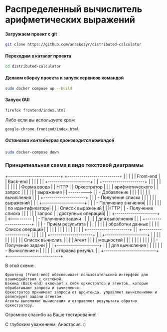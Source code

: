 # Распределенный вычислитель арифметических выражений

#### Загружаем проект с git

```sh
git clone https://github.com/anaskozyr/distributed-calculator
```


#### Переходим в каталог проекта

```sh
cd distributed-calculator
```

#### Делаем сборку проекта и запуск сервисов командой

```sh
sudo docker compose up --build
```

#### Запуск GUI 

```sh
firefox frontend/index.html
```

Либо если вы используете хром 

```sh
google-chrome frontend/index.html
```

##### Остановка контейнеров производится командой

```sh
sudo docker-compose down
```

### Принципиальная схема в виде текстовой диаграммы


+--------------------------+             +--------------------------+
|                          |             |                          |
|       Front-end          |             |         Back-end         |
|                          |             |                          |
|  +---------------------+ |             |  +---------------------+ |
|  |                     | |             |  |                     | |
|  |  Форма ввода        | |   HTTP      |  |   Оркестратор        | |
|  |  арифметического    | |   запрос    |  |                     | |
|  |  выражения          | |  ---------> |  |  - Добавление       | |
|  |                     | |             |  |    вычисления       | |
|  +---------------------+ |             |  |  - Получение списка | |
|                          |             |  |    выражений        | |
|  +---------------------+ |             |  |  - Получение значения| |
|  |                     | |             |  |    по идентификатору| |
|  |  Список выражений   | |   HTTP      |  |  - Получение списка | |
|  |                     | |   запрос    |  |    доступных операций| |
|  +---------------------+ |  <--------- |  |  - Получение задачи  | |
|                          |             |  |    для выполнения   | |
|  +---------------------+ |             |  |  - Приём результата | |
|  |                     | |             |  |    обработки данных | |
|  |  Список операций    | |             |  |                     | |
|  |                     | |             |  |                     | |
|  +---------------------+ |             |  +---------------------+ |
|                          |             |                          |
|  +---------------------+ |             |  +---------------------+ |
|  |                     | |             |  |                     | |
|  |  Список вычислит.   | |             |  |       Агент         | |
|  |  мощностей          | |             |  |                     | |
|  |                     | |             |  |  - Получение задачи  | |
|  +---------------------+ |             |  |    для вычисления   | |
|                          |             |  |  - Вычисление и      | |
|                          |             |  |    отправка результ. | |
+--------------------------+             +--------------------------+


В этой схеме:

    Фронтенд (Front-end) обеспечивает пользовательский интерфейс для взаимодействия с системой.
    Бэкенд (Back-end) включает в себя оркестратор и агентов, которые обрабатывают запросы и вычисления.
    Оркестратор принимает запросы от фронтенда, управляет вычислениями и делегирует задачи агентам.
    Агенты выполняют вычисления и отправляют результаты обратно оркестратору.


Огромное спасибо за Ваше тестирование!

С глубоким уважением, Анастасия. :) 
